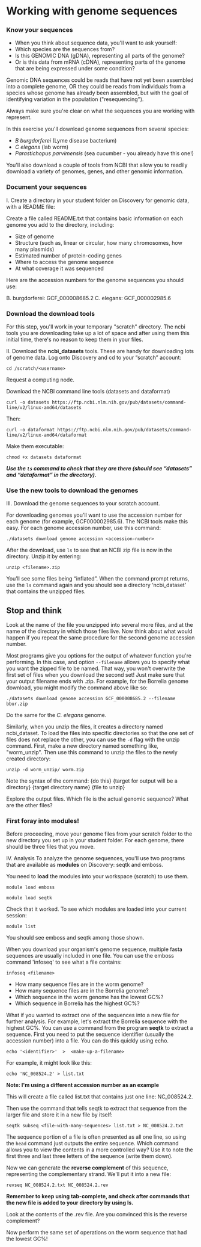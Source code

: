 # Working with genome sequences

### Know your sequences

* When you think about sequence data, you'll want to ask yourself:
* Which species are the sequences from?
* Is this GENOMIC DNA (gDNA), representing all parts of the genome? 
* Or is this data from mRNA (cDNA), representing parts of the genome that are being expressed under some condition?

Genomic DNA sequences could be reads that have not yet been assembled into a complete genome, OR they could be reads from individuals from a species whose genome has already been assembled, but with the goal of identifying variation in the population ("resequencing").

Always make sure you're clear on what the sequences you are working with represent.

In this exercise you'll download genome sequences from several species:
* _B burgdorferei_ (Lyme disease bacterium)
* _C elegans_ (lab worm)
* _Parastichopus parvimensis_ (sea cucumber - you already have this one!)

You'll also download a couple of tools from NCBI that allow you to readily download a variety of genomes, genes, and other genomic information.

### Document your sequences

I.  Create a directory in your student folder on Discovery for genomic data, with a README file:

Create a file called README.txt that contains basic information on each genome you add to the directory, including:
*	Size of genome
*	Structure (such as, linear or circular, how many chromosomes, how many plasmids)
*	Estimated number of protein-coding genes
*	Where to access the genome sequence
* At what coverage it was sequenced

Here are the accession numbers for the genome sequences you should use:

B. burgdorferei: GCF_000008685.2
C. elegans: GCF_000002985.6 

### Download the download tools

For this step, you'll work in your temporary "scratch" directory. The ncbi tools you are downloading take up a lot of space and after using them this initial time, there's no reason to keep them in your files.

II.  Download the **ncbi_datasets** tools. These are handy for downloading lots of genome data. Log onto Discovery and cd to your “scratch” account:

`cd /scratch/<username>`

Request a computing node.

Download the NCBI command line tools (datasets and dataformat)

`curl -o datasets https://ftp.ncbi.nlm.nih.gov/pub/datasets/command-line/v2/linux-amd64/datasets`

Then:

`curl -o dataformat https://ftp.ncbi.nlm.nih.gov/pub/datasets/command-line/v2/linux-amd64/dataformat`

Make them executable: 

`chmod +x datasets dataformat`

***Use the `ls` command to check that they are there (should see “datasets” and “dataformat” in the directory).***
  
### Use the new tools to download the genomes

III.  Download the genome sequences to your scratch account.

For downloading genomes you'll want to use the accession number for each genome (for example, GCF000002985.6). The NCBI tools make this easy. For each genome accession number, use this command:

`./datasets download genome accession <accession-number>`

After the download, use `ls` to see that an NCBI zip file is now in the directory. Unzip it by entering:

`unzip <filename>.zip`

You’ll see some files being “inflated”. When the command prompt returns, use the `ls` command again and you should see a directory ‘ncbi_dataset’ that contains the unzipped files.

## Stop and think

Look at the name of the file you unzipped into several more files, and at the name of the directory in which those files live. Now think about what would happen if you repeat the same procedure for the second genome accession number. 

Most programs give you options for the output of whatever function you're performing. In this case, and option `--filename` allows you to specify what you want the zipped file to be named. That way, you won't overwrite the first set of files when you download the second set! Just make sure that your output filename ends with .zip. For example, for the Borrelia genome download, you might modify the command above like so:

`./datasets download genome accession GCF_000008685.2 --filename bbur.zip`

Do the same for the _C. elegans_ genome. 

Similarly, when you unzip the files, it creates a directory named ncbi_dataset. To load the files into specific directories so that the one set of files does not replace the other, you can use the `-d` flag with the unzip command. First, make a new directory named something like, "worm_unzip". Then use this command to unzip the files to the newly created directory:

`unzip -d worm_unzip/ worm.zip`

Note the syntax of the command: {do this} {target for output will be a directory} {target directory name} {file to unzip} 

Explore the output files. Which file is the actual genomic sequence? What are the other files?

### First foray into modules!

Before proceeding, move your genome files from your scratch folder to the new directory you set up in your student folder. For each genome, there should be three files that you move.

IV.  Analysis
To analyze the genome sequences, you'll use two programs that are available as **modules** on Discovery: seqtk and emboss.

You need to **load** the modules into your workspace (scratch) to use them.

`module load emboss`

`module load seqtk`

Check that it worked. To see which modules are loaded into your current session:

`module list`

You should see emboss and seqtk among those shown.

When you download your organism's genome sequence, multiple fasta sequences are usually included in one file. You can use the emboss command 'infoseq' to see what a file contains:

`infoseq <filename>`

* How many sequence files are in the worm genome?
* How many sequence files are in the Borrelia genome?
* Which sequence in the worm genome has the lowest GC%?
* Which sequence in Borrelia has the highest GC%?

What if you wanted to extract one of the sequences into a new file for further analysis. For example, let's extract the Borrelia sequence with the highest GC%. You can use a command from the program **seqtk** to extract a sequence. First you need to put the sequence identifier (usually the accession number) into a file. You can do this quickly using echo. 

`echo '<identifier>'  >  <make-up-a-filename>`

For example, it might look like this:

`echo 'NC_008524.2' > list.txt`

**Note: I'm using a different accession number as an example**

This will create a file called list.txt that contains just one line: NC_008524.2.

Then use the command that tells seqtk to extract that sequence from the larger file and store it in a new file by itself:

`seqtk subseq <file-with-many-sequences> list.txt > NC_008524.2.txt`

The sequence portion of a file is often presented as all one line, so using the `head` command just outputs the entire sequence. Which command allows you to view the contents in a more controlled way? Use it to note the first three and last three letters of the sequence (write them down).

Now we can generate the **reverse complement** of this sequence, representing the complementary strand. We'll put it into a new file:

`revseq NC_008524.2.txt NC_008524.2.rev`

**Remember to keep using tab-complete, and check after commands that the new file is added to your directory by using ls.**

Look at the contents of the .rev file. Are you convinced this is the reverse complement?

Now perform the same set of operations on the worm sequence that had the lowest GC%!

